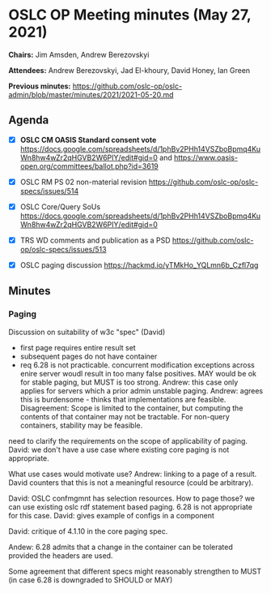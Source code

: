 # OSLC OP Meeting minutes (May 27, 2021)

**Chairs:** Jim Amsden, Andrew Berezovskyi

**Attendees:** Andrew Berezovskyi, Jad El-khoury, David Honey, Ian Green

**Previous minutes:** https://github.com/oslc-op/oslc-admin/blob/master/minutes/2021/2021-05-20.md

## Agenda

- [x] **OSLC CM OASIS Standard consent vote** https://docs.google.com/spreadsheets/d/1phBv2PHh14VSZboBpmq4KuWn8hw4wZr2qHGVB2W6PIY/edit#gid=0 and https://www.oasis-open.org/committees/ballot.php?id=3619
- [x] OSLC RM PS 02 non-material revision https://github.com/oslc-op/oslc-specs/issues/514
- [x] OSLC Core/Query SoUs https://docs.google.com/spreadsheets/d/1phBv2PHh14VSZboBpmq4KuWn8hw4wZr2qHGVB2W6PIY/edit#gid=0
- [x] TRS WD comments and publication as a PSD https://github.com/oslc-op/oslc-specs/issues/513
- [x] OSLC paging discussion https://hackmd.io/yTMkHo_YQLmn6b_Czfl7qg


## Minutes

### Paging

Discussion on suitability of w3c "spec" (David)
- first page requires entire result set
- subsequent pages do not have container
- req 6.28 is not practicable.  concurrent modification exceptions across enire server woudl result in too many false positives.  MAY would be ok for stable paging, but MUST is too strong. Andrew: this case only applies for servers which a prior admin unstable paging. Andrew: agrees this is burdensome - thinks that implementations are feasible. Disagreement: Scope is limited to the container, but computing the contents of that container may not be tractable.  For non-query containers, stability may be feasible.

need to clarify the requirements on the scope of applicability of paging. David: we don't have a use case where existing core paging is not appropriate.

What use cases would motivate use?  Andrew: linking to a page of a result. David counters that this is not a meaningful resource (could be arbitrary).

David: OSLC confmgmnt has selection resources.  How to page those?  we can use existing oslc rdf statement based paging.  6.28 is not appropriate for this case.  David: gives example of configs in a component

David: critique of 4.1.10 in the core paging spec.

Andew: 6.28 admits that a change in the container can be tolerated provided the headers are used.

Some agreement that different specs might reasonably strengthen to MUST (in case 6.28 is downgraded to SHOULD or MAY)

